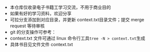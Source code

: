 - 本仓库仅收录电子书籍工学习交流，不用于商业目的
- 如果有好的学习资料，欢迎分享
- 可拉分支添加到对应目录，并更新 context.txt目录文件；提交 merge request 等待审核
- git 的分支操作可参考：
- context.txt 文件可通过 linux 命令行工具`tree -N > context.txt`生成
- 具体书目见文件文件 context.txt